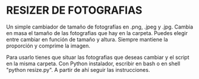 # RESIZER DE FOTOGRAFIAS

Un simple cambiador de tamaño de fotografías en .png, .jpeg y .jpg. Cambia en masa el tamaño de las fotografias que hay en la carpeta. Puedes elegir entre cambiar en función de tamaño y altura. Siempre mantiene la proporción y comprime la imagen.

Para usarlo tienes que situar las fotografias que deseas cambiar y el script en la misma carpeta. Con Python instalador, escribir en bash o en shell "python resize.py". A partir de ahí seguir las instrucciones.
